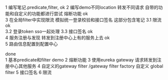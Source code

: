 1 编写笔记.predicate,filter,  ok
2 编写demo不同location 转发不同请求  自带的功能和自定义的功能都进行尝试 熔断功能 ok  
3 在全局filter中实现限流 模拟统一登录校验和接口签名 这部分包含笔记 
3.1 限流  ok  
3.2 登录token   sso一起处理 
3.3 接口签名      ok  
4 服务注册与发现  转发到注册中心上有的服务上去   ok  
5 路由信息配置到配置中心

done  
1 基本predicate和filter demo 
2 熔断功能 
3 使用eureka gateway 请求转发到注册中心其他服务
4 自定义的gateway filter /gateway filter factory 自定义  global filter 
5 接口签名
6 限流  
